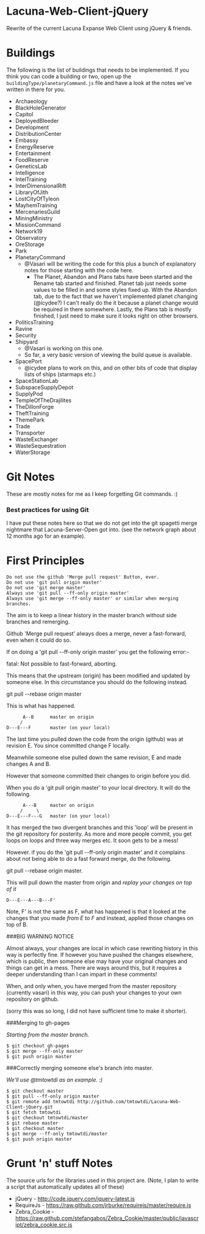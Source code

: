 Lacuna-Web-Client-jQuery
========================

Rewrite of the current Lacuna Expanse Web Client using jQuery & friends.


Buildings
=========

The following is the list of buildings that needs to be implemented. If you think you can code a building or two, open up the `buildingType/planetaryCommand.js` file and have a look at the notes we've written in there for you.

* Archaeology
* BlackHoleGenerator
* Capitol
* DeployedBleeder
* Development
* DistributionCenter
* Embassy
* EnergyReserve
* Entertainment
* FoodReserve
* GeneticsLab
* Intelligence
* IntelTraining
* InterDimensionalRift
* LibraryOfJith
* LostCityOfTyleon
* MayhemTraining
* MercenariesGuild
* MiningMinistry
* MissionCommand
* Network19
* Observatory
* OreStorage
* Park
* PlanetaryCommand
    * @Vasari will be writing the code for this plus a bunch of explanatory notes for those starting with the code here.
        * The Planet, Abandon and Plans tabs have been started and the Rename tab started and finished. Planet tab just needs some values to be filled in and some styles fixed up. With the Abandon tab, due to the fact that we haven't implemented planet changing (@icydee?) I can't really do the it because a planet change would be required in there somewhere. Lastly, the Plans tab is mostly finished, I just need to make sure it looks right on other browsers.
* PoliticsTraining
* Ravine
* Security
* Shipyard
    * @Vasari is working on this one.
    * So far, a very basic version of viewing the build queue is available.
* SpacePort
    * @icydee plans to work on this, and on other bits of code that display lists of ships (starmaps etc.)
* SpaceStationLab
* SubspaceSupplyDepot
* SupplyPod
* TempleOfTheDrajilites
* TheDillonForge
* TheftTraining
* ThemePark
* Trade
* Transporter
* WasteExchanger
* WasteSequestration
* WaterStorage

Git Notes
=========

These are mostly notes for me as I keep forgetting Git commands. :)

### Best practices for using Git

I have put these notes here so that we do not get into the git spagetti merge
nightmare that Lacuna-Server-Open got into. (see the network graph about 12 
months ago for an example).

# First Principles
    Do not use the github 'Merge pull request' Button, ever.
    Do not use 'git pull origin master'
    Do not use 'git merge master'
    Always use 'git pull --ff-only origin master'
    Always use 'git merge --ff-only master' or similar when merging branches.

The aim is to keep a linear history in the master branch without side branches 
and remerging.

Github 'Merge pull request' always does a merge, never a fast-forward, even
when it could do so.

If on doing a 'git pull --ff-only origin master' you get the following error:-

  fatal: Not possible to fast-forward, aborting.

This means that the upstream (origin) has been modified and updated by someone
else. In this circumstance you should do the following instead.

git pull --rebase origin master

This is what has happened.
 
          A--B      master on origin
         /
    D---E---F       master (on your local)

The last time you pulled down the code from the origin (github) was at revision
E. You since committed change F locally.

Meanwhile someone else pulled down the same revision, E and made changes A and B.

However that someone committed their changes to origin before you did.

When you do a 'git pull origin master' to your local directory. It will do the
following.

          A---B     master on origin
         /     \
    D---E---F---G   master (on your local)

It has merged the two divergent branches and this 'loop' will be present in the
git repository for posterity. As more and more people commit, you get loops on
loops and three way merges etc. It soon gets to be a mess!

However. if you do the 'git pull --ff-only origin master' and it complains about
not being able to do a fast forward merge, do the following.

git pull --rebase origin master.

This will pull down the master from origin and *replay your changes on top of it*

    D---E---A---B---F'

Note, F' is not the same as F, what has happened is that it looked at the changes
that you made *from E to F* and instead, applied those changes on top of B.

###BIG WARNING NOTICE

Almost always, your changes are local in which case rewriting history in this way
is perfectly fine. If however you have pushed the changes elsewhere, which is
public, then someone else may have your original changes and things can get in a
mess. There are ways around this, but it requires a deeper understanding than I
can impart in these comments!

When, and only when, you have merged from the master repository (currently vasari)
in this way, you can push your changes to your own repository on github.

(sorry this was so long, I did not have sufficient time to make it shorter).


###Merging to gh-pages

*Starting from the master branch.*

    $ git checkout gh-pages
    $ git merge --ff-only master
    $ git push origin master

###Correctly merging someone else's branch into master.

*We'll use @tmtowtdi as an example. :)*

    $ git checkout master
    $ git pull --ff-only origin master
    $ git remote add tmtowtdi http://github.com/tmtowtdi/Lacuna-Web-Client-jQuery.git
    $ git fetch tmtowtdi
    $ git checkout tmtowtdi/master
    $ git rebase master
    $ git checkout master
    $ git merge --ff-only tmtowtdi/master
    $ git push origin master

Grunt 'n' stuff Notes
=====================

The source urls for the libraries used in this project are. (Note, I plan to write a script that automatically updates all of these)

* jQuery - http://code.jquery.com/jquery-latest.js
* RequireJs - https://raw.github.com/jrburke/requirejs/master/require.js
* Zebra_Cookie - https://raw.github.com/stefangabos/Zebra_Cookie/master/public/javascript/zebra_cookie.src.js
